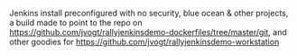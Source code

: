 Jenkins install preconfigured with no security, blue ocean & other projects, a build made to point to the repo on https://github.com/jvogt/rallyjenkinsdemo-dockerfiles/tree/master/git, and other goodies for https://github.com/jvogt/rallyjenkinsdemo-workstation

